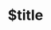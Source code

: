 ---
title: $title
second_title: Aspose.Tasks for .NET API リファレンス
description: $description
type: docs
weight: $weight
url: /ja/net/$ref/
---